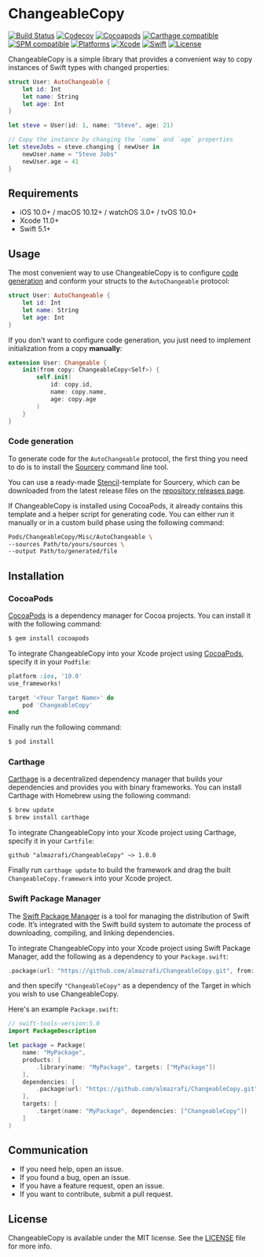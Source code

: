 # ChangeableCopy
[![Build Status](https://github.com/almazrafi/ChangeableCopy/workflows/CI/badge.svg?branch=master)](https://github.com/almazrafi/ChangeableCopy/actions)
[![Codecov](https://codecov.io/gh/almazrafi/ChangeableCopy/branch/master/graph/badge.svg)](https://codecov.io/gh/almazrafi/ChangeableCopy)
[![Cocoapods](https://img.shields.io/cocoapods/v/ChangeableCopy.svg?style=flat)](http://cocoapods.org/pods/ChangeableCopy)
[![Carthage compatible](https://img.shields.io/badge/Carthage-Compatible-brightgreen.svg?style=flat)](https://github.com/Carthage/Carthage)
[![SPM compatible](https://img.shields.io/badge/SPM-Compatible-brightgreen.svg?style=flat)](https://swift.org/package-manager/)
[![Platforms](https://img.shields.io/cocoapods/p/ChangeableCopy.svg?style=flat)](https://developer.apple.com/discover/)
[![Xcode](https://img.shields.io/badge/Xcode-11-blue.svg)](https://developer.apple.com/xcode)
[![Swift](https://img.shields.io/badge/Swift-5.1-orange.svg)](https://swift.org)
[![License](https://img.shields.io/github/license/almazrafi/ChangeableCopy.svg)](https://opensource.org/licenses/MIT)

ChangeableCopy is a simple library that provides a convenient way to copy instances of Swift types with changed properties:

```swift
struct User: AutoChangeable {
    let id: Int
    let name: String
    let age: Int
}

let steve = User(id: 1, name: "Steve", age: 21)

// Copy the instance by changing the `name` and `age` properties
let steveJobs = steve.changing { newUser in
    newUser.name = "Steve Jobs"
    newUser.age = 41
}
```

## Requirements
- iOS 10.0+ / macOS 10.12+ / watchOS 3.0+ / tvOS 10.0+
- Xcode 11.0+
- Swift 5.1+

## Usage
The most convenient way to use ChangeableCopy is to configure [code generation](#code-generation)
and conform your structs to the `AutoChangeable` protocol:

```swift
struct User: AutoChangeable {
    let id: Int
    let name: String
    let age: Int
}
```

If you don't want to configure code generation,
you just need to implement initialization from a copy **manually**:

```swift
extension User: Changeable {
    init(from copy: ChangeableCopy<Self>) {
        self.init(
            id: copy.id,
            name: copy.name,
            age: copy.age
        )
    }
}
```

### Code generation
To generate code for the `AutoChangeable` protocol, the first thing you need to do
is to install the [Sourcery](https://github.com/krzysztofzablocki/Sourcery) command line tool.

You can use a ready-made [Stencil](https://github.com/stencilproject/Stencil)-template for Sourcery, 
which can be downloaded from the latest release files 
on the [repository releases page](https://github.com/almazrafi/ChangeableCopy/releases).

If ChangeableCopy is installed using CocoaPods, it already contains this template
and a helper script for generating code.
You can either run it manually or in a custom build phase using the following command:

``` sh
Pods/ChangeableCopy/Misc/AutoChangeable \
--sources Path/to/yours/sources \
--output Path/to/generated/file
```

## Installation
### CocoaPods
[CocoaPods](http://cocoapods.org) is a dependency manager for Cocoa projects. You can install it with the following command:
```bash
$ gem install cocoapods
```

To integrate ChangeableCopy into your Xcode project using [CocoaPods](http://cocoapods.org), specify it in your `Podfile`:
```ruby
platform :ios, '10.0'
use_frameworks!

target '<Your Target Name>' do
    pod 'ChangeableCopy'
end
```

Finally run the following command:
```bash
$ pod install
```

### Carthage
[Carthage](https://github.com/Carthage/Carthage) is a decentralized dependency manager that builds your dependencies and provides you with binary frameworks. You can install Carthage with Homebrew using the following command:
```bash
$ brew update
$ brew install carthage
```

To integrate ChangeableCopy into your Xcode project using Carthage, specify it in your `Cartfile`:
```ogdl
github "almazrafi/ChangeableCopy" ~> 1.0.0
```

Finally run `carthage update` to build the framework and drag the built `ChangeableCopy.framework` into your Xcode project.

### Swift Package Manager
The [Swift Package Manager](https://swift.org/package-manager/) is a tool for managing the distribution of Swift code. It’s integrated with the Swift build system to automate the process of downloading, compiling, and linking dependencies.

To integrate ChangeableCopy into your Xcode project using Swift Package Manager,
add the following as a dependency to your `Package.swift`:
```swift
.package(url: "https://github.com/almazrafi/ChangeableCopy.git", from: "1.0.0")
```
and then specify `"ChangeableCopy"` as a dependency of the Target in which you wish to use ChangeableCopy.

Here's an example `Package.swift`:
```swift
// swift-tools-version:5.0
import PackageDescription

let package = Package(
    name: "MyPackage",
    products: [
        .library(name: "MyPackage", targets: ["MyPackage"])
    ],
    dependencies: [
        .package(url: "https://github.com/almazrafi/ChangeableCopy.git", from: "1.0.0")
    ],
    targets: [
        .target(name: "MyPackage", dependencies: ["ChangeableCopy"])
    ]
)
```

## Communication
- If you need help, open an issue.
- If you found a bug, open an issue.
- If you have a feature request, open an issue.
- If you want to contribute, submit a pull request.

## License
ChangeableCopy is available under the MIT license. See the [LICENSE](LICENSE) file for more info.
